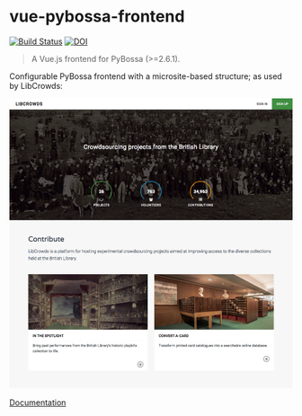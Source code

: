 # vue-pybossa-frontend

[![Build Status](https://travis-ci.org/LibCrowds/vue-pybossa-frontend.svg?branch=master)](https://travis-ci.org/LibCrowds/vue-pybossa-frontend)
[![DOI](https://zenodo.org/badge/92406558.svg)](https://zenodo.org/badge/latestdoi/92406558)

> A Vue.js frontend for PyBossa (>=2.6.1).

Configurable PyBossa frontend with a microsite-based structure; as used by LibCrowds:

[![Example of vue-pybossa-frontend](./docs/assets/site-homepage.png?raw=true "Example of vue-pybossa-frontend")](https://www.libcrowds.com)

[Documentation](https://libcrowds.gitbooks.io/vue-pybossa-frontend/content/)

